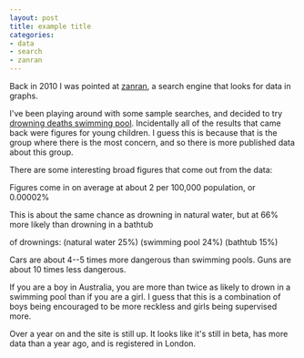 ```yaml
---
layout: post
title: example title
categories:
- data
- search
- zanran
---
```

Back in 2010 I was pointed at [zanran][zr], a search engine that looks for data in graphs.

I've been playing around with some sample searches, and decided to try [drowning deaths swimming pool][sp]. Incidentally all of the results that came back were figures for young children. I guess this is because that is the group where there is the most concern, and so there is more published data about this group.

There are some interesting broad figures that come out from the data:

Figures come in on average at about 2 per 100,000 population, or 0.00002%

This is about the same chance as drowning in natural water, but at 66% more likely than drowning in a bathtub 

of drownings:
(natural water 25%)
(swimming pool 24%)
(bathtub 15%)

Cars are about 4--5 times more dangerous than swimming pools.
Guns are about 10 times less dangerous.

If you are a boy in Australia, you are more than twice as likely to drown in a swimming pool than if you are a girl. I guess that this is a combination of boys being encouraged to be more reckless and girls being supervised more.

Over a year on and the site is still up. It looks like it's still in beta, has more data than a year ago, and is registered in London.

[zr]: http://www.zanran.com/
[sp]: http://www.zanran.com/q/drowning_deaths_swimming_pool
